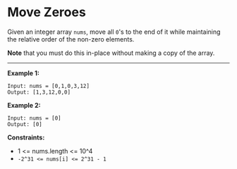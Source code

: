 <h1>Move Zeroes</h1>

Given an integer array `nums`, move all `0`'s to the end of it while maintaining the relative order of the non-zero elements.

__Note__ that you must do this in-place without making a copy of the array.

<hr>

__Example 1:__
```
Input: nums = [0,1,0,3,12]
Output: [1,3,12,0,0]
```
__Example 2:__
```
Input: nums = [0]
Output: [0]
 ```

__Constraints:__

- 1 <= nums.length <= 10^4
- `-2^31 <= nums[i] <= 2^31 - 1`
